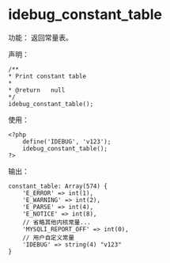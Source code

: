 # idebug\_constant\_table

功能： 返回常量表。

声明：

```
/**
* Print constant table
*
* @return   null
*/
idebug_constant_table();
```

使用：

```
<?php
    define('IDEBUG', 'v123');
    idebug_constant_table();
?>
```

输出：

```
constant_table: Array(574) { 
    'E_ERROR' => int(1), 
    'E_WARNING' => int(2), 
    'E_PARSE' => int(4), 
    'E_NOTICE' => int(8), 
    // 省略其他内核常量...
    'MYSQLI_REPORT_OFF' => int(0), 
    // 用户自定义常量
    'IDEBUG' => string(4) "v123"
}
```



